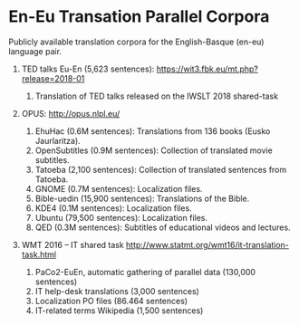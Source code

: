 # En-Eu Transation Parallel Corpora

Publicly available translation corpora for the English-Basque (en-eu) language pair.


1. TED talks Eu-En (5,623 sentences): https://wit3.fbk.eu/mt.php?release=2018-01
    1. Translation of TED talks released on the IWSLT 2018 shared-task
 
2. OPUS: http://opus.nlpl.eu/
    1. EhuHac (0.6M sentences): Translations from 136 books (Eusko Jaurlaritza).
    2. OpenSubtitles (0.9M sentences): Collection of translated movie subtitles.
    3. Tatoeba (2,100 sentences): Collection of translated sentences from Tatoeba.
    4. GNOME (0.7M sentences): Localization files.
    5. Bible-uedin (15,900 sentences): Translations of the Bible.
    6. KDE4 (0.1M sentences): Localization files.
    7. Ubuntu (79,500 sentences): Localization files.
    8. QED (0.3M sentences): Subtitles of educational videos and lectures.
 
3. WMT 2016 – IT shared task  http://www.statmt.org/wmt16/it-translation-task.html
    1. PaCo2-EuEn, automatic gathering of parallel data (130,000 sentences)
    2. IT help-desk translations (3,000 sentences)
    3. Localization PO files (86.464 sentences)
    4. IT-related terms Wikipedia (1,500 sentences)
